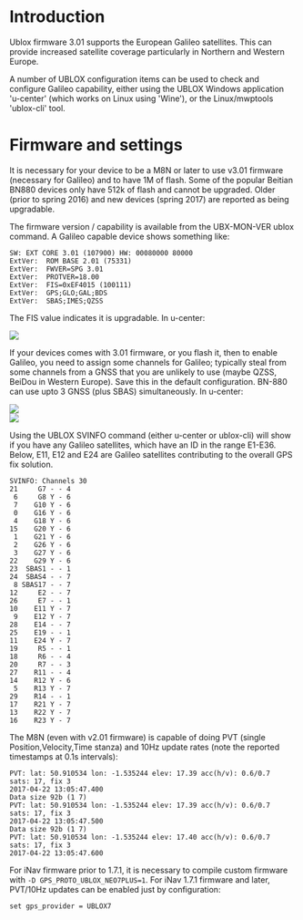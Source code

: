 # Introduction

Ublox firmware 3.01 supports the European Galileo satellites. This can provide increased satellite coverage particularly in Northern and Western Europe. 

A number of UBLOX configuration items can be used to check and configure Galileo capability, either using the UBLOX Windows application 'u-center' (which works on Linux using 'Wine'), or the Linux/mwptools 'ublox-cli' tool.

# Firmware and settings

It is necessary for your device to be a M8N or later to use v3.01 firmware (necessary for Galileo) and to have 1M of flash. Some of the popular Beitian BN880 devices only have 512k of flash and cannot be upgraded. Older (prior to spring 2016) and new devices (spring 2017) are reported as being upgradable.

The firmware version / capability is available from the UBX-MON-VER ublox command. A Galileo capable device shows something like:
````
SW: EXT CORE 3.01 (107900) HW: 00080000 80000
ExtVer:  ROM BASE 2.01 (75331)
ExtVer:  FWVER=SPG 3.01
ExtVer:  PROTVER=18.00
ExtVer:  FIS=0xEF4015 (100111)
ExtVer:  GPS;GLO;GAL;BDS
ExtVer:  SBAS;IMES;QZSS
````
The FIS value indicates it is upgradable. In u-center:

![](https://static.rcgroups.net/forums/attachments/6/1/2/8/7/5/a10080926-121-BN-880.png)

If your devices comes with 3.01 firmware, or you flash it, then to enable Galileo, you need to assign some channels for Galileo; typically steal from some channels from a GNSS that you are unlikely to use (maybe QZSS, BeiDou in Western Europe). Save this in the default configuration. BN-880 can use upto 3 GNSS (plus SBAS) simultaneously. In u-center:

![](https://static.rcgroups.net/forums/attachments/9/3/9/2/a10081487-180-Galileo_2.JPG)  
![](https://static.rcgroups.net/forums/attachments/9/3/9/2/a10081488-165-Galileo_1.JPG)

Using the UBLOX SVINFO command (either u-center or ublox-cli) will show if you have any Galileo satellites, which have an ID in the range E1-E36. Below, E11, E12 and E24 are Galileo satellites contributing to the overall GPS fix solution.  

````
SVINFO: Channels 30
21     G7 - - 4
 6     G8 Y - 6
 7    G10 Y - 6
 0    G16 Y - 6
 4    G18 Y - 6
15    G20 Y - 6
 1    G21 Y - 6
 2    G26 Y - 6
 3    G27 Y - 6
22    G29 Y - 6
23  SBAS1 - - 1
24  SBAS4 - - 7
 8 SBAS17 - - 7
12     E2 - - 7
26     E7 - - 1
10    E11 Y - 7
 9    E12 Y - 7
28    E14 - - 7
25    E19 - - 1
11    E24 Y - 7
19     R5 - - 1
18     R6 - - 4
20     R7 - - 3
27    R11 - - 4
14    R12 Y - 6
 5    R13 Y - 7
29    R14 - - 1
17    R21 Y - 7
13    R22 Y - 7
16    R23 Y - 7

````
The M8N (even with v2.01 firmware) is capable of doing PVT (single Position,Velocity,Time stanza) and 10Hz update rates (note the reported timestamps at 0.1s intervals):
````
PVT: lat: 50.910534 lon: -1.535244 elev: 17.39 acc(h/v): 0.6/0.7
sats: 17, fix 3
2017-04-22 13:05:47.400
Data size 92b (1 7)
PVT: lat: 50.910534 lon: -1.535244 elev: 17.39 acc(h/v): 0.6/0.7
sats: 17, fix 3
2017-04-22 13:05:47.500
Data size 92b (1 7)
PVT: lat: 50.910534 lon: -1.535244 elev: 17.40 acc(h/v): 0.6/0.7
sats: 17, fix 3
2017-04-22 13:05:47.600
````
For iNav firmware prior to 1.7.1, it is necessary to compile custom firmware with `-D GPS_PROTO_UBLOX_NEO7PLUS=1`. For iNav 1.7.1 firmware and later, PVT/10Hz updates can be enabled just by configuration:
````
set gps_provider = UBLOX7
````
